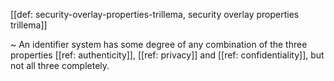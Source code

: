 [[def: security-overlay-properties-trillema, security overlay properties trillema]]

~ An identifier system has some degree of any combination of the three properties [[ref: authenticity]], [[ref: privacy]] and [[ref: confidentiality]], but not all three completely.
